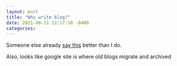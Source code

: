 ```yaml
---
layout: post
title: "Why write blog?"
date: 2021-08-11 12:17:50 -0400
categories: 
---
```


Someone else already [say this](https://sites.google.com/site/steveyegge2/you-should-write-blogs) better than I do.

<!--break-->

Also, looks like google site is where old blogs migrate and archived
